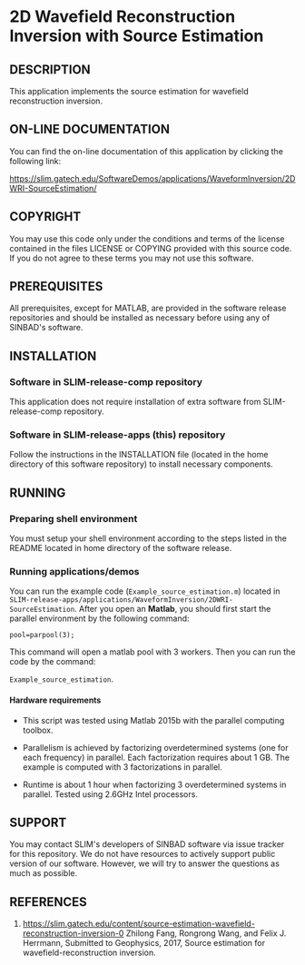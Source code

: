 # 2D Wavefield Reconstruction Inversion with Source Estimation
##  DESCRIPTION
This application implements the source estimation for wavefield reconstruction inversion.
##  ON-LINE DOCUMENTATION
 You can find the on-line documentation of this application by clicking the following link:

  https://slim.gatech.edu/SoftwareDemos/applications/WaveformInversion/2DWRI-SourceEstimation/
  
##  COPYRIGHT
 You may use this code only under the conditions and terms of the
 license contained in the files LICENSE or COPYING provided with this
 source code. If you do not agree to these terms you may not use this
 software.
##  PREREQUISITES
 All prerequisites, except for MATLAB, are provided in the software
 release repositories and should be installed as necessary before using
 any of SINBAD's software.
##  INSTALLATION
###  Software in SLIM-release-comp repository
 This application does not require installation of extra
 software from SLIM-release-comp repository.
###  Software in SLIM-release-apps (this) repository
 Follow the instructions in the INSTALLATION file (located in the home
 directory of this software repository) to install necessary components.
##  RUNNING
###  Preparing shell environment
 You must setup your shell environment according to the steps listed in
 the README located in home directory of the software release.
###  Running applications/demos
 You can run the example code (`Example_source_estimation.m`) located in `SLIM-release-apps/applications/WaveformInversion/2DWRI-SourceEstimation`. After you open an **Matlab**, you should first start the parallel environment by the following command:

 `pool=parpool(3);`

 This command will open a matlab pool with 3 workers. Then you can run the code by the command:

 `Example_source_estimation`.


####  Hardware requirements
* This script was tested using Matlab 2015b with the parallel computing
toolbox.

* Parallelism is achieved by factorizing overdetermined systems (one for each frequency) in parallel. Each factorization requires about 1 GB. The example is computed with 3 factorizations in parallel.

* Runtime is about 1 hour when factorizing 3 overdetermined systems in parallel. Tested using 2.6GHz Intel processors.

##  SUPPORT
 You may contact SLIM's developers of SINBAD software via issue tracker for this repository. We do not have resources to actively support public version of our software. However, we will try to answer the questions as much as possible.

##  REFERENCES
 1. https://slim.gatech.edu/content/source-estimation-wavefield-reconstruction-inversion-0 Zhilong Fang, Rongrong Wang, and Felix J. Herrmann, Submitted to Geophysics, 2017, Source estimation for wavefield-reconstruction inversion.
